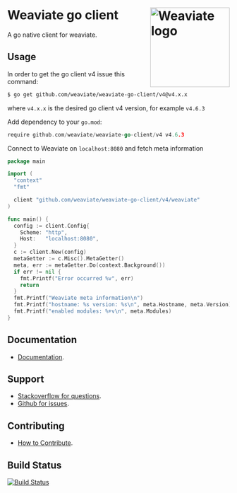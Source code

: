 # Weaviate go client  <img alt='Weaviate logo' src='https://raw.githubusercontent.com/weaviate/weaviate/19de0956c69b66c5552447e84d016f4fe29d12c9/docs/assets/weaviate-logo.png' width='180' align='right' />

A go native client for weaviate.

## Usage

In order to get the go client v4 issue this command:

```bash
$ go get github.com/weaviate/weaviate-go-client/v4@v4.x.x
```

where `v4.x.x` is the desired go client v4 version, for example `v4.6.3`

Add dependency to your `go.mod`:

```go
require github.com/weaviate/weaviate-go-client/v4 v4.6.3
```

Connect to Weaviate on `localhost:8080` and fetch meta information

```go
package main

import (
  "context"
  "fmt"

  client "github.com/weaviate/weaviate-go-client/v4/weaviate"
)

func main() {
  config := client.Config{
    Scheme: "http",
    Host:   "localhost:8080",
  }
  c := client.New(config)
  metaGetter := c.Misc().MetaGetter()
  meta, err := metaGetter.Do(context.Background())
  if err != nil {
    fmt.Printf("Error occurred %v", err)
    return
  }
  fmt.Printf("Weaviate meta information\n")
  fmt.Printf("hostname: %s version: %s\n", meta.Hostname, meta.Version)
  fmt.Printf("enabled modules: %+v\n", meta.Modules)
}
```

## Documentation

- [Documentation](https://weaviate.io/developers/weaviate/current/client-libraries/go.html).

## Support

- [Stackoverflow for questions](https://stackoverflow.com/questions/tagged/weaviate).
- [Github for issues](https://github.com/weaviate/weaviate-go-client/issues).

## Contributing

- [How to Contribute](https://github.com/weaviate/weaviate-go-client/blob/main/CONTRIBUTE.md).

## Build Status

[![Build Status](https://github.com/weaviate/weaviate-go-client/actions/workflows/.github/workflows/tests.yaml/badge.svg?branch=main)](https://github.com/weaviate/weaviate-go-client/actions/workflows/.github/workflows/tests.yaml)
